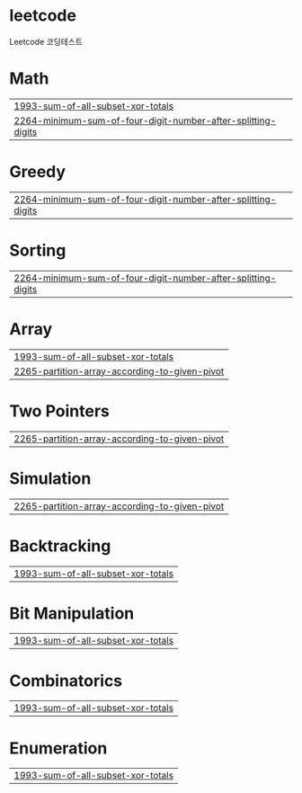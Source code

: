# leetcode
Leetcode 코딩테스트


# Math
|  |
| ------- |
| [1993-sum-of-all-subset-xor-totals](https://github.com/thejs89/leetcode/tree/master/1993-sum-of-all-subset-xor-totals) |
| [2264-minimum-sum-of-four-digit-number-after-splitting-digits](https://github.com/thejs89/leetcode/tree/master/2264-minimum-sum-of-four-digit-number-after-splitting-digits) |
# Greedy
|  |
| ------- |
| [2264-minimum-sum-of-four-digit-number-after-splitting-digits](https://github.com/thejs89/leetcode/tree/master/2264-minimum-sum-of-four-digit-number-after-splitting-digits) |
# Sorting
|  |
| ------- |
| [2264-minimum-sum-of-four-digit-number-after-splitting-digits](https://github.com/thejs89/leetcode/tree/master/2264-minimum-sum-of-four-digit-number-after-splitting-digits) |
# Array
|  |
| ------- |
| [1993-sum-of-all-subset-xor-totals](https://github.com/thejs89/leetcode/tree/master/1993-sum-of-all-subset-xor-totals) |
| [2265-partition-array-according-to-given-pivot](https://github.com/thejs89/leetcode/tree/master/2265-partition-array-according-to-given-pivot) |
# Two Pointers
|  |
| ------- |
| [2265-partition-array-according-to-given-pivot](https://github.com/thejs89/leetcode/tree/master/2265-partition-array-according-to-given-pivot) |
# Simulation
|  |
| ------- |
| [2265-partition-array-according-to-given-pivot](https://github.com/thejs89/leetcode/tree/master/2265-partition-array-according-to-given-pivot) |
# Backtracking
|  |
| ------- |
| [1993-sum-of-all-subset-xor-totals](https://github.com/thejs89/leetcode/tree/master/1993-sum-of-all-subset-xor-totals) |
# Bit Manipulation
|  |
| ------- |
| [1993-sum-of-all-subset-xor-totals](https://github.com/thejs89/leetcode/tree/master/1993-sum-of-all-subset-xor-totals) |
# Combinatorics
|  |
| ------- |
| [1993-sum-of-all-subset-xor-totals](https://github.com/thejs89/leetcode/tree/master/1993-sum-of-all-subset-xor-totals) |
# Enumeration
|  |
| ------- |
| [1993-sum-of-all-subset-xor-totals](https://github.com/thejs89/leetcode/tree/master/1993-sum-of-all-subset-xor-totals) |